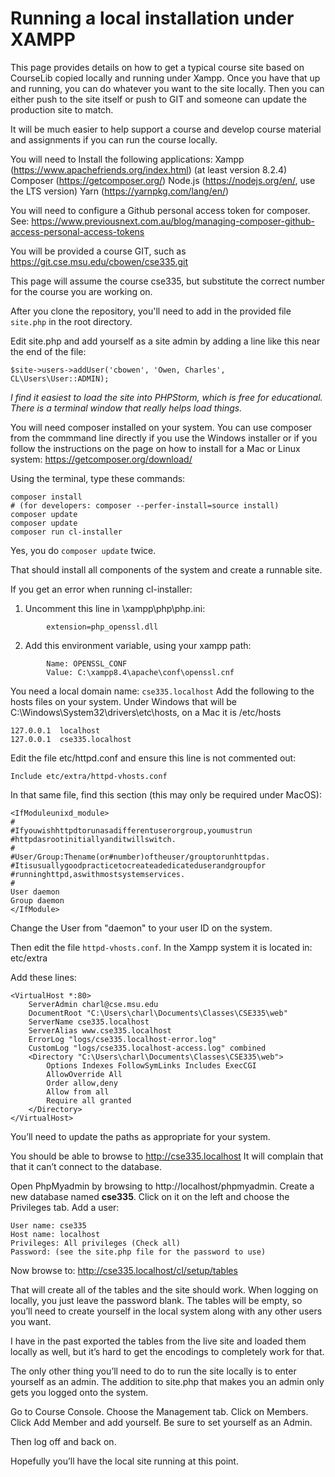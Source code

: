 # Running a local installation under XAMPP

This page provides details on how to get a typical course site based on CourseLib
copied locally and running under Xampp. Once you have that up and running, you 
can do whatever you want to the site locally. Then you can either push to the site
itself or push to GIT and someone can update the production site to match. 

It will be much easier to help support a course and develop course material and 
assignments if you can run the course locally. 

You will need to Install the following applications:
Xampp (https://www.apachefriends.org/index.html) (at least version 8.2.4)
Composer (https://getcomposer.org/)
Node.js (https://nodejs.org/en/, use the LTS version)
Yarn (https://yarnpkg.com/lang/en/)

You will need to configure a Github personal access token for composer. 
See: https://www.previousnext.com.au/blog/managing-composer-github-access-personal-access-tokens

You will be provided a course GIT, such as https://git.cse.msu.edu/cbowen/cse335.git

This page will assume the course cse335, but substitute the correct number for the course you are working on.

After you clone the repository, you'll need to add in the provided file `site.php` in the root 
directory. 

Edit site.php and add yourself as a site admin by adding a line like this near the end of the file:

```
$site->users->addUser('cbowen', 'Owen, Charles',  CL\Users\User::ADMIN);
```

*I find it easiest to load the site into PHPStorm, which is free for educational. There is a 
terminal window that really helps load things.*

You will need composer installed on your system. You can use composer from the commmand line directly if you use
the Windows installer or if you follow the instructions on the page on how to install for a Mac or Linux system: https://getcomposer.org/download/

Using the terminal, type these commands:

```
composer install
# (for developers: composer --perfer-install=source install)
composer update
composer update
composer run cl-installer
```

Yes, you do `composer update` twice. 

That should install all components of the system and create a runnable site.

If you get an error when running cl-installer:
	
1. Uncomment this line in \xampp\php\php.ini:
```
		extension=php_openssl.dll
```
2. Add this environment variable, using your xampp path:
```
		Name: OPENSSL_CONF
		Value: C:\xampp8.4\apache\conf\openssl.cnf
```

You need a local domain name: `cse335.localhost` Add the following to the hosts files on your system. 
Under Windows that will be C:\Windows\System32\drivers\etc\hosts, on a Mac it is /etc/hosts

```
127.0.0.1  localhost
127.0.0.1  cse335.localhost
```

Edit the file etc/httpd.conf and ensure this line is not commented out:

`Include etc/extra/httpd-vhosts.conf`

In that same file, find this section (this may only be required under MacOS):

```
<IfModuleunixd_module>
#
#Ifyouwishhttpdtorunasadifferentuserorgroup,youmustrun
#httpdasrootinitiallyanditwillswitch.
#
#User/Group:Thename(or#number)oftheuser/grouptorunhttpdas.
#Itisusuallygoodpracticetocreateadedicateduserandgroupfor
#runninghttpd,aswithmostsystemservices.
#
User daemon
Group daemon
</IfModule>
```

Change the User from "daemon" to your user ID on the system. 

Then edit the file `httpd-vhosts.conf`. In the Xampp system it is located in: etc/extra

Add these lines:

```
<VirtualHost *:80>
    ServerAdmin charl@cse.msu.edu
    DocumentRoot "C:\Users\charl\Documents\Classes\CSE335\web"
    ServerName cse335.localhost
    ServerAlias www.cse335.localhost
    ErrorLog "logs/cse335.localhost-error.log"
    CustomLog "logs/cse335.localhost-access.log" combined
    <Directory "C:\Users\charl\Documents\Classes\CSE335\web">
		Options Indexes FollowSymLinks Includes ExecCGI
		AllowOverride All
		Order allow,deny
		Allow from all
		Require all granted
    </Directory>
</VirtualHost>
```

You’ll need to update the paths as appropriate for your system. 
 
You should be able to browse to http://cse335.localhost It will complain that that it can’t connect to the database.
 
Open PhpMyadmin by browsing to http://localhost/phpmyadmin. Create a new database named **cse335**. Click on it on the 
left and choose the Privileges tab. Add a user:

```
User name: cse335
Host name: localhost
Privileges: All privileges (Check all)
Password: (see the site.php file for the password to use)
``` 

Now browse to: http://cse335.localhost/cl/setup/tables
 
That will create all of the tables and the site should work. When logging on locally, 
you just leave the password blank. The tables will be empty, so you’ll need to create 
yourself in the local system along with any other users you want.
 
I have in the past exported the tables from the live site and loaded them locally as well, 
but it’s hard to get the encodings to completely work for that.

The only other thing you’ll need to do to run the site locally is to enter yourself as an 
admin. The addition to site.php that makes you an admin only gets you logged onto the system.
 
Go to Course Console. Choose the Management tab. Click on Members. Click Add Member and add yourself. Be sure to set yourself as an Admin. 
 
Then log off and back on.
 
Hopefully you’ll have the local site running at this point. 
